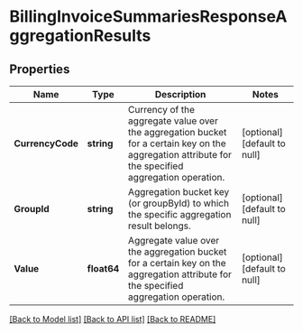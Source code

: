 # BillingInvoiceSummariesResponseAggregationResults

## Properties
Name | Type | Description | Notes
------------ | ------------- | ------------- | -------------
**CurrencyCode** | **string** | Currency of the aggregate value over the aggregation bucket for a certain key on the aggregation attribute for the specified aggregation operation. | [optional] [default to null]
**GroupId** | **string** | Aggregation bucket key (or groupById) to which the specific aggregation result belongs. | [optional] [default to null]
**Value** | **float64** | Aggregate value over the aggregation bucket for a certain key on the aggregation attribute for the specified aggregation operation. | [optional] [default to null]

[[Back to Model list]](../README.md#documentation-for-models) [[Back to API list]](../README.md#documentation-for-api-endpoints) [[Back to README]](../README.md)

